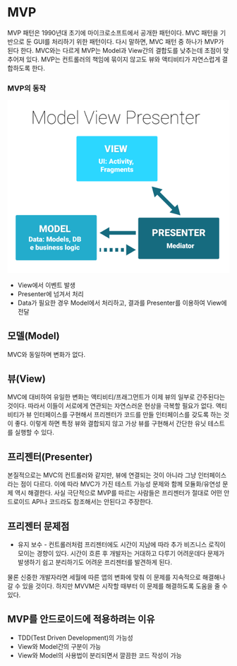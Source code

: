 # MVP
MVP 패턴은 1990년대 초기에 마이크로소프트에서 공개한 패턴이다. MVC 패턴을 기반으로 둔 GUI를 처리하기 위한 패턴이다. 다시 말하면, MVC 패턴 중 하나가 MVP가 된다 한다. MVC와는 다르게 MVP는 Model과 View간의 결합도를 낮추는데 초점이 맞추어져 있다. MVP는 컨트롤러의 책임에 묶이지 않고도 뷰와 액티비티가 자연스럽게 결합하도록 한다.

### MVP의 동작
![Figure_1](../images/MVP-Android.png)
* View에서 이벤트 발생
* Presenter에 넘겨서 처리
* Data가 필요한 경우 Model에서 처리하고, 결과를 Presenter를 이용하여 View에 전달 

## 모델(Model)
MVC와 동일하며 변화가 없다.

## 뷰(View)
MVC에 대비하여 유일한 변화는 액티비티/프래그먼트가 이제 뷰의 일부로 간주된다는 것이다. 따라서 이들이 서로에게 연관되는 자연스러운 현상을 극복할 필요가 없다. 액티비티가 뷰 인터페이스를 구현해서 프리젠터가 코드를 만들 인터페이스를 갖도록 하는 것이 좋다. 이렇게 하면 특정 뷰와 결합되지 않고 가상 뷰를 구현해서 간단한 유닛 테스트를 실행할 수 있다.

## 프리젠터(Presenter)
본질적으로는 MVC의 컨트롤러와 같지만, 뷰에 연결되는 것이 아니라 그냥 인터페이스라는 점이 다르다. 이에 따라 MVC가 가진 테스트 가능성 문제와 함께 모듈화/유연성 문제 역시 해결한다. 사실 극단적으로 MVP를 따르는 사람들은 프리젠터가 절대로 어떤 안드로이드 API나 코드라도 참조해서는 안된다고 주장한다.

## 프리젠터 문제점
* 유지 보수 - 컨트롤러처럼 프리젠터에도 시간이 지남에 따라 추가 비즈니스 로직이 모이는 경향이 있다. 시간이 흐른 후 개발자는 거대하고 다루기 어려운데다 문제가 발생하기 쉽고 분리하기도 어려운 프리젠터를 발견하게 된다.

물론 신중한 개발자라면 세월에 따른 앱의 변화에 맞춰 이 문제를 지속적으로 해결해나갈 수 있을 것이다. 하지만 MVVM은 시작할 때부터 이 문제를 해결하도록 도움을 줄 수 있다.

## MVP를 안드로이드에 적용하려는 이유 
* TDD(Test Driven Development)의 가능성
* View와 Model간의 구분이 가능
* View와 Model의 사용법이 분리되면서 깔끔한 코드 작성이 가능

